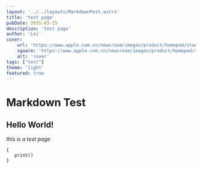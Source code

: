 ```yaml
---
layout: '../../layouts/MarkdownPost.astro'
title: 'test page'
pubDate: 2035-03-25
description: 'test page'
author: 'Lei'
cover:
    url: 'https://www.apple.com.cn/newsroom/images/product/homepod/standard/Apple-HomePod-hero-230118_big.jpg.large_2x.jpg'
    square: 'https://www.apple.com.cn/newsroom/images/product/homepod/standard/Apple-HomePod-hero-230118_big.jpg.large_2x.jpg'
    alt: 'cover'
tags: ["test"] 
theme: 'light'
featured: true
---
```

# Markdown Test
## Hello World!

*this is a test page*

    {
       print() 
    }